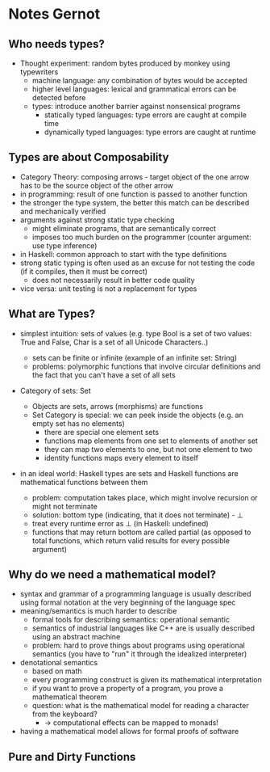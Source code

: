 # Notes Gernot
## Who needs types?
* Thought experiment: random bytes produced by monkey using typewriters
  * machine language: any combination of bytes would be accepted
  * higher level languages: lexical and grammatical errors can be detected before
  * types: introduce another barrier against nonsensical programs
    * statically typed languages: type errors are caught at compile time
    * dynamically typed languages: type errors are caught at runtime
## Types are about Composability
* Category Theory: composing arrows - target object of the one arrow has to be the source object of the other arrow
* in programming: result of one function is passed to another function
* the stronger the type system, the better this match can be described and mechanically verified
* arguments against strong static type checking
  * might eliminate programs, that are semantically correct
  * imposes too much burden on the programmer (counter argument: use type inference)
* in Haskell: common approach to start with the type definitions
* strong static typing is often used as an excuse for not testing the code (if it compiles, then it must be correct)
  * does not necessarily result in better code quality
* vice versa: unit testing is not a replacement for types 
## What are Types?
* simplest intuition: sets of values (e.g. type Bool is a set of two values: True and False, Char is a set of all Unicode Characters..)
  * sets can be finite or infinite (example of an infinite set: String)
  * problems: polymorphic functions that involve circular definitions and the fact that you can't have a set of all sets
* Category of sets: Set
  * Objects are sets, arrows (morphisms) are functions
  * Set Category is special: we can peek inside the objects (e.g. an empty set has no elements)
    * there are special one element sets
    * functions map elements from one set to elements of another set
    * they can map two elements to one, but not one element to two 
    * identity functions maps every element to itself
    
* in an ideal world: Haskell types are sets and Haskell functions are mathematical functions between them
  * problem: computation takes place, which might involve recursion or might not terminate
  * solution: bottom type (indicating, that it does not terminate) - $\bot$
  * treat every runtime error as $\bot$  (in Haskell: undefined)
  * functions that may return bottom are called partial (as opposed to total functions, which return valid results
  for every possible argument)
## Why do we need a mathematical model?
* syntax and grammar of a programming language is usually described using formal notation at the very beginning of the language spec
* meaning/semantics is much harder to describe
  * formal tools for describing semantics: operational semantic
  * semantics of industrial languages like C++ are is usually described using an abstract machine
  * problem: hard to prove things about programs using operational semantics (you have to "run" it through the idealized interpreter)
* denotational semantics
  * based on math
  * every programming construct is given its mathematical interpretation
  * if you want to prove a property of a program, you prove a mathematical theorem
  * question: what is the mathematical model for reading a character from the keyboard?
    * -> computational effects can be mapped to monads!
* having a mathematical model allows for formal proofs of software
## Pure and Dirty Functions


